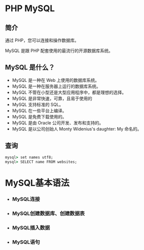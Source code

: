 # PHP MySQL

## 简介

通过 PHP，您可以连接和操作数据库。

MySQL 是跟 PHP 配套使用的最流行的开源数据库系统。

## MySQL 是什么？

* MySQL 是一种在 Web 上使用的数据库系统。
* MySQL 是一种在服务器上运行的数据库系统。
* MySQL 不管在小型还是大型应用程序中，都是理想的选择。
* MySQL 是非常快速，可靠，且易于使用的
* MySQL 支持标准的 SQL。
* MySQL 在一些平台上编译。
* MySQL 是免费下载使用的。
* MySQL 是由 Oracle 公司开发、发布和支持的。
* MySQL 是以公司创始人 Monty Widenius's daughter: My 命名的。

## 查询

```cmd
mysql> set names utf8;
mysql> SELECT name FROM websites;
```

# MySQL基本语法

* ### MySQL连接
* ### MySQL创建数据库、创建数据表
* ### MySQL插入数据
* ### MySQL语句
